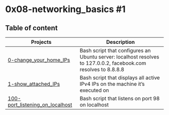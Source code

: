 # 0x08-networking_basics #1

## Table of content

| Projects | Description |
| -------- | ----------- |
|[0-change_your_home_IPs](0-change_your_home_IP) | Bash script that configures an Ubuntu server: localhost resolves to 127.0.0.2, facebook.com resolves to 8.8.8.8 |
|[1-show_attached_IPs](1-show_attached_IPs) | Bash script that displays all active IPv4 IPs on the machine it’s executed on |
|[100-port_listening_on_localhost](100-port_listening_on_localhost) | Bash script that listens on port 98 on localhost |
